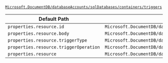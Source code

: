 [`Microsoft.DocumentDB/databaseAccounts/sqlDatabases/containers/triggers`](https://docs.microsoft.com/en-us/azure/templates/microsoft.documentdb/databaseaccounts/sqldatabases/containers/triggers)

| Default Path | Alias |
|---|---|
| `properties.resource.id` | `Microsoft.DocumentDB/databaseAccounts/sqlDatabases/containers/triggers/resource.id` |
| `properties.resource.body` | `Microsoft.DocumentDB/databaseAccounts/sqlDatabases/containers/triggers/resource.body` |
| `properties.resource.triggerType` | `Microsoft.DocumentDB/databaseAccounts/sqlDatabases/containers/triggers/resource.triggerType` |
| `properties.resource.triggerOperation` | `Microsoft.DocumentDB/databaseAccounts/sqlDatabases/containers/triggers/resource.triggerOperation` |
| `properties.resource` | `Microsoft.DocumentDB/databaseAccounts/sqlDatabases/containers/triggers/resource` |

